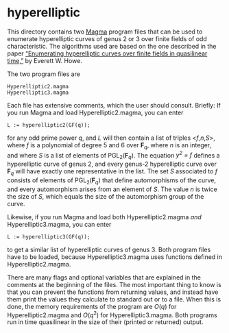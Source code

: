 # hyperelliptic

This directory contains two [Magma](http://magma.maths.usyd.edu.au/magma/) program files that can be used to enumerate
hyperelliptic curves of genus 2 or 3 over finite fields of odd characteristic. The algorithms used are based on the
one described in the paper [&ldquo;Enumerating hyperelliptic curves over finite fields in quasilinear time,&rdquo;](https://doi.org/10.48550/arXiv.2401.15255)
by Everett W. Howe.

The two program files are

    Hyperelliptic2.magma
    Hyperelliptic3.magma

Each file has extensive comments, which the user should consult. Briefly: If you run Magma and load Hyperelliptic2.magma, you can enter

    L := hyperelliptic2(GF(q));

for any odd prime power *q*, and *L* will then contain a list of triples <*f*,*n*,*S*>, where *f* is a polynomial of degree 5 and 6 over __F__<sub>*q*</sub>, 
where *n* is an integer, and where *S* is a list of elements of PGL<sub>2</sub>(__F__<sub>*q*</sub>). The equation *y<sup>2</sup> = f* defines a hyperelliptic curve of genus 2, and every genus-2 hyperelliptic curve over __F__<sub>*q*</sub> will have exactly one representative in the list. 
The set *S* associated to *f* consists of elements of PGL<sub>2</sub>(__F__<sub>*q*</sub>) that define automorphisms of the curve, and every automorphism
arises from an element of *S*. The value *n* is twice the size of *S*, which equals the size of the automorphism group of the curve.

Likewise, if you run Magma and load both Hyperelliptic2.magma *and* Hyperelliptic3.magma, you can enter

    L := hyperelliptic3(GF(q));

to get a similar list of hyperelliptic curves of genus 3. Both program files have to be loaded, because  Hyperelliptic3.magma uses
functions defined in Hyperelliptic2.magma.

There are many flags and optional variables that are explained in the comments at the beginning of the files. The most important thing to know is that you can prevent the functions from returning values, and instead have them print the values they calculate to standard out or to a file. When this is done, the memory requirements of the program are *O*(*q*) for Hyperelliptic2.magma and *O*(*q*<sup>2</sup>) for Hyperelliptic3.magma. Both programs run in time quasilinear in the size of their (printed or returned) output.

